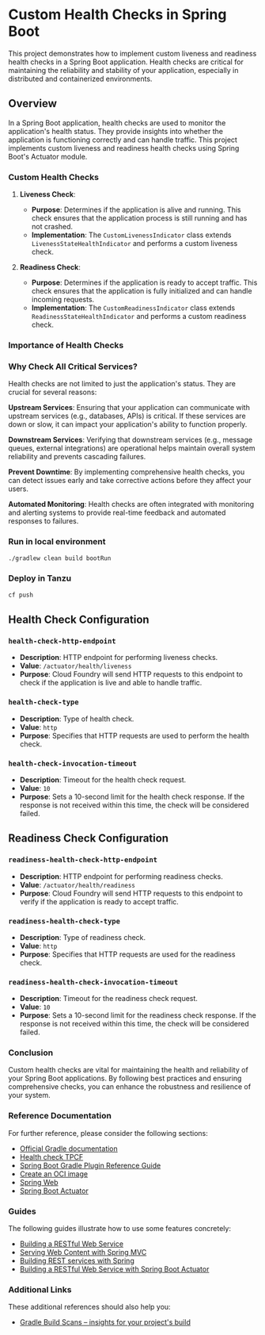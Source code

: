 # Custom Health Checks in Spring Boot

This project demonstrates how to implement custom liveness and readiness health checks in a Spring Boot application. Health checks are critical for maintaining the reliability and stability of your application, especially in distributed and containerized environments.

## Overview

In a Spring Boot application, health checks are used to monitor the application's health status. They provide insights into whether the application is functioning correctly and can handle traffic. This project implements custom liveness and readiness health checks using Spring Boot's Actuator module.

### Custom Health Checks

1. **Liveness Check**:
    - **Purpose**: Determines if the application is alive and running. This check ensures that the application process is still running and has not crashed.
    - **Implementation**: The `CustomLivenessIndicator` class extends `LivenessStateHealthIndicator` and performs a custom liveness check.

2. **Readiness Check**:
    - **Purpose**: Determines if the application is ready to accept traffic. This check ensures that the application is fully initialized and can handle incoming requests.
    - **Implementation**: The `CustomReadinessIndicator` class extends `ReadinessStateHealthIndicator` and performs a custom readiness check.

### Importance of Health Checks

### Why Check All Critical Services?

Health checks are not limited to just the application's status. They are crucial for several reasons:

**Upstream Services**: Ensuring that your application can communicate with upstream services (e.g., databases, APIs) is critical. If these services are down or slow, it can impact your application's ability to function properly.

**Downstream Services**: Verifying that downstream services (e.g., message queues, external integrations) are operational helps maintain overall system reliability and prevents cascading failures.

**Prevent Downtime**: By implementing comprehensive health checks, you can detect issues early and take corrective actions before they affect your users.

**Automated Monitoring**: Health checks are often integrated with monitoring and alerting systems to provide real-time feedback and automated responses to failures.


### Run in local environment

```bash
./gradlew clean build bootRun
```


### Deploy in Tanzu

```bash
cf push
```

## Health Check Configuration

### `health-check-http-endpoint`

- **Description**: HTTP endpoint for performing liveness checks.
- **Value**: `/actuator/health/liveness`
- **Purpose**: Cloud Foundry will send HTTP requests to this endpoint to check if the application is live and able to handle traffic.

### `health-check-type`

- **Description**: Type of health check.
- **Value**: `http`
- **Purpose**: Specifies that HTTP requests are used to perform the health check.

### `health-check-invocation-timeout`

- **Description**: Timeout for the health check request.
- **Value**: `10`
- **Purpose**: Sets a 10-second limit for the health check response. If the response is not received within this time, the check will be considered failed.

## Readiness Check Configuration

### `readiness-health-check-http-endpoint`

- **Description**: HTTP endpoint for performing readiness checks.
- **Value**: `/actuator/health/readiness`
- **Purpose**: Cloud Foundry will send HTTP requests to this endpoint to verify if the application is ready to accept traffic.

### `readiness-health-check-type`

- **Description**: Type of readiness check.
- **Value**: `http`
- **Purpose**: Specifies that HTTP requests are used for the readiness check.

### `readiness-health-check-invocation-timeout`

- **Description**: Timeout for the readiness check request.
- **Value**: `10`
- **Purpose**: Sets a 10-second limit for the readiness check response. If the response is not received within this time, the check will be considered failed.


### Conclusion
Custom health checks are vital for maintaining the health and reliability of your Spring Boot applications. By following best practices and ensuring comprehensive checks, you can enhance the robustness and resilience of your system.

### Reference Documentation
For further reference, please consider the following sections:

* [Official Gradle documentation](https://docs.gradle.org)
* [Health check TPCF](https://docs.vmware.com/en/VMware-Tanzu-Application-Service/6.0/tas-for-vms/deploy-apps-healthchecks.html)
* [Spring Boot Gradle Plugin Reference Guide](https://docs.spring.io/spring-boot/docs/3.3.2/gradle-plugin/reference/html/)
* [Create an OCI image](https://docs.spring.io/spring-boot/docs/3.3.2/gradle-plugin/reference/html/#build-image)
* [Spring Web](https://docs.spring.io/spring-boot/docs/3.3.2/reference/htmlsingle/index.html#web)
* [Spring Boot Actuator](https://docs.spring.io/spring-boot/docs/3.3.2/reference/htmlsingle/index.html#actuator)

### Guides
The following guides illustrate how to use some features concretely:

* [Building a RESTful Web Service](https://spring.io/guides/gs/rest-service/)
* [Serving Web Content with Spring MVC](https://spring.io/guides/gs/serving-web-content/)
* [Building REST services with Spring](https://spring.io/guides/tutorials/rest/)
* [Building a RESTful Web Service with Spring Boot Actuator](https://spring.io/guides/gs/actuator-service/)

### Additional Links
These additional references should also help you:

* [Gradle Build Scans – insights for your project's build](https://scans.gradle.com#gradle)

